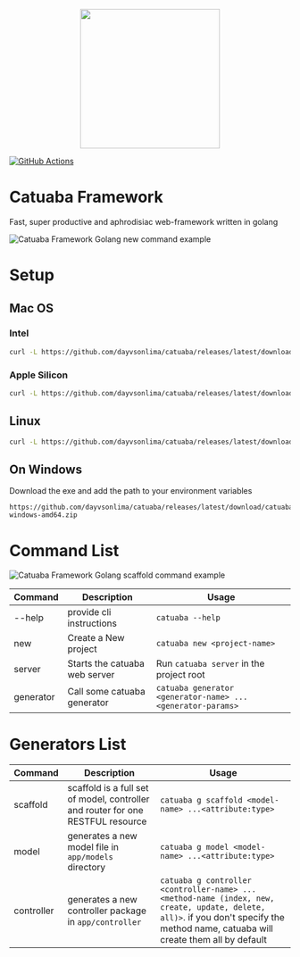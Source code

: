 <p align="center"><img src="catuaba-mascote.png" width="250"></p>

[![GitHub Actions](https://img.shields.io/endpoint.svg?url=https%3A%2F%2Factions-badge.atrox.dev%2Fdayvsonlima%2Fcatuaba%2Fbadge&label=build&logo=none)](https://actions-badge.atrox.dev/dayvsonlima/catuaba/goto)

# Catuaba Framework

Fast, super productive and aphrodisiac web-framework written in golang

![Catuaba Framework Golang new command example](catuaba-new-command.gif)


# Setup

## Mac OS

### Intel
```bash
curl -L https://github.com/dayvsonlima/catuaba/releases/latest/download/catuaba-darwin-amd64.tar.gz | tar xz && sudo mv catuaba /usr/local/bin/
```

### Apple Silicon
```bash
curl -L https://github.com/dayvsonlima/catuaba/releases/latest/download/catuaba-darwin-arm64.tar.gz | tar xz && sudo mv catuaba /usr/local/bin/
```

## Linux

```bash
curl -L https://github.com/dayvsonlima/catuaba/releases/latest/download/catuaba-linux-amd64.tar.gz | tar xz && sudo mv catuaba /usr/local/bin/
```

## On Windows

Download the exe and add the path to your environment variables
```
https://github.com/dayvsonlima/catuaba/releases/latest/download/catuaba-windows-amd64.zip

```

# Command List
![Catuaba Framework Golang scaffold command example](catuaba-scaffold-command-example.gif)

| Command | Description | Usage |
| --- | --- | --- |
|--help| provide cli instructions | `catuaba --help`
|new | Create a New project | `catuaba new <project-name>`
|server| Starts the catuaba web server | Run `catuaba server` in the project root
|generator| Call some catuaba generator | `catuaba generator <generator-name> ...<generator-params>`

# Generators List
| Command | Description | Usage |
| --- | --- | --- |
|scaffold| scaffold is a full set of model, controller and router for one RESTFUL resource | `catuaba g scaffold <model-name> ...<attribute:type>`
|model| generates a new model file in `app/models` directory | `catuaba g model <model-name> ...<attribute:type>`
|controller| generates a new controller package in `app/controller` | `catuaba g controller <controller-name> ...<method-name (index, new, create, update, delete, all)>`. if you don't specify the method name, catuaba will create them all by default




